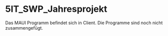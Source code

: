 # 5IT_SWP_Jahresprojekt

Das MAUI Programm befindet sich in Client.
Die Programme sind noch nicht zusammengefügt.
